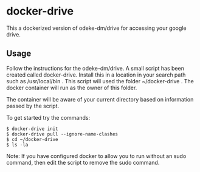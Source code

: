 # docker-drive
This a dockerized version of odeke-dm/drive for accessing your google drive.

## Usage

Follow the instructions for the odeke-dm/drive.  A small script has been created called docker-drive.  Install this in a location in your search path such as /usr/local/bin .  This script will used the folder ~/docker-drive .  The docker container will run as the owner of this folder.

The container will be aware of your current directory based on information passed by the script.

To get started try the commands:

	$ docker-drive init
	$ docker-drive pull --ignore-name-clashes
	$ cd ~/docker-drive
	$ ls -la

Note: If you have configured docker to allow you to run without an sudo command, then edit the script to remove the sudo command.


